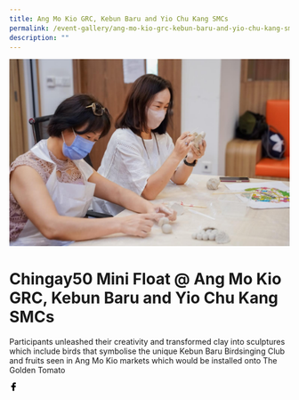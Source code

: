 ```yaml
---
title: Ang Mo Kio GRC, Kebun Baru and Yio Chu Kang SMCs
permalink: /event-gallery/ang-mo-kio-grc-kebun-baru-and-yio-chu-kang-smcs
description: ""
---
```

![](/images/Event%20Gallery/chingay50-mini-float-@-ang-mo-kio-grc-kebun-baru-and-yio-chu-kang-smcs-2.jpeg)
# **Chingay50 Mini Float @ Ang Mo Kio GRC, Kebun Baru and Yio Chu Kang SMCs**
Participants unleashed their creativity and transformed clay into sculptures which include birds that symbolise the unique Kebun Baru Birdsinging Club and fruits seen in Ang Mo Kio markets which would be installed onto The Golden Tomato

<a href="http://www.facebook.com/sharer.php?u=http://www.chingay.gov.sg/image/event-gallery/chingay50-mini-float-@-ang-mo-kio-grc-kebun-baru-and-yio-chu-kang-smcs" style="float:left;">
	<img src="/images/facebook.png" style="width:15px;height:auto;">
</a>